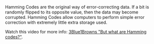 Hamming Codes are the original way of error-correcting data. If a bit is randomly flipped to its opposite value, then the data may become corrupted. Hamming Codes allow computers to perform simple error correction with extremely little extra storage used.

Watch this video for more info: [3Blue1Browns "But what are Hamming codes?"](https://www.youtube.com/watch?v=X8jsijhllIA). 
